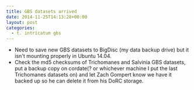 ```yaml
---
title: GBS datasets arrived
date: 2014-11-25T14:13:28+00:00
layout: post
categories:
  - t. intricatum gbs
---
```

  * Need to save new GBS datasets to BigDisc (my data backup drive) but it isn't mounting properly in Ubuntu 14.04.
  * Check the md5 checksums of Trichomanes and Salvinia GBS datasets, put a backup copy on cordate(? or whichever machine I put the last Trichomanes datasets on) and let Zach Gompert know we have it backed up so he can delete it from his DoRC storage.
  
